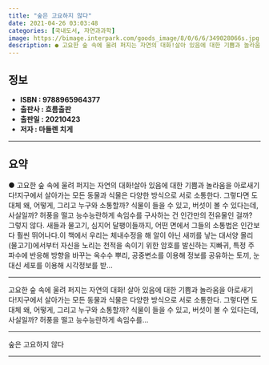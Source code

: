 ```yaml
---
title: "숲은 고요하지 않다"
date: 2021-04-26 03:03:48
categories: [국내도서, 자연과과학]
image: https://bimage.interpark.com/goods_image/8/0/6/6/349028066s.jpg
description: ● 고요한 숲 속에 울려 퍼지는 자연의 대화!살아 있음에 대한 기쁨과 놀라움을 아로새기다!지구에서 살아가는 모든 동물과 식물은 다양한 방식으로 서로 소통한다. 그렇다면 도대체 왜, 어떻게, 그리고 누구와 소통할까? 식물이 들을 수 있고, 버섯이 볼 수 있다는데, 사실일까? 허풍을 떨고
---
```


## **정보**

- **ISBN : 9788965964377**
- **출판사 : 흐름출판**
- **출판일 : 20210423**
- **저자 : 마들렌 치게**

------



## **요약**

●  고요한 숲 속에 울려 퍼지는 자연의 대화!살아 있음에 대한 기쁨과 놀라움을 아로새기다!지구에서 살아가는 모든 동물과 식물은 다양한 방식으로 서로 소통한다. 그렇다면 도대체 왜, 어떻게, 그리고 누구와 소통할까? 식물이 들을 수 있고, 버섯이 볼 수 있다는데, 사실일까? 허풍을 떨고 능수능란하게 속임수를 구사하는 건 인간만의 전유물인 걸까? 그렇지 않다. 새들과 물고기, 심지어 달팽이들까지, 어떤 면에서 그들의 소통법은 인간보다 훨씬 뛰어나다.이 책에서 우리는 체내수정을 해 알이 아닌 새끼를 낳는 대서양 몰리(물고기)에서부터 자신을 노리는 천적을 속이기 위한 암호를 발신하는 지빠귀, 특정 주파수에 반응해 방향을 바꾸는 옥수수 뿌리, 공중변소를 이용해 정보를 공유하는 토끼, 눈 대신 세포를 이용해 시각정보를 받...

------

고요한 숲 속에 울려 퍼지는 자연의 대화!
살아 있음에 대한 기쁨과 놀라움을 아로새기다!지구에서 살아가는 모든 동물과 식물은 다양한 방식으로 서로 소통한다. 그렇다면 도대체 왜, 어떻게, 그리고 누구와 소통할까? 식물이 들을 수 있고, 버섯이 볼 수 있다는데, 사실일까? 허풍을 떨고 능수능란하게 속임수를... 

------


숲은 고요하지 않다 

------


